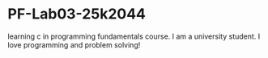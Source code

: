 # PF-Lab03-25k2044
learning c in programming fundamentals course.
I am a university student.
I love programming and problem solving! 
